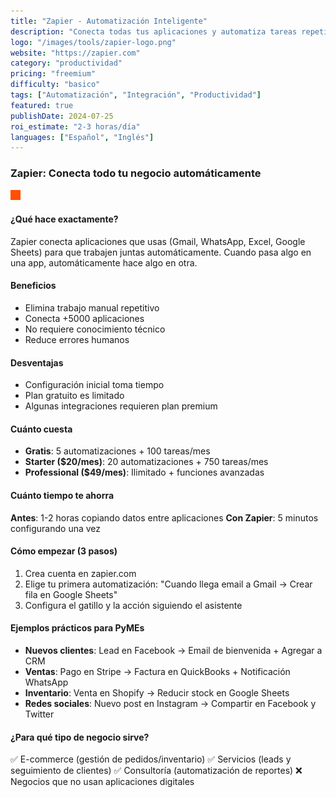 ```yaml
---
title: "Zapier - Automatización Inteligente"
description: "Conecta todas tus aplicaciones y automatiza tareas repetitivas"
logo: "/images/tools/zapier-logo.png"
website: "https://zapier.com"
category: "productividad"
pricing: "freemium"
difficulty: "basico"
tags: ["Automatización", "Integración", "Productividad"]
featured: true
publishDate: 2024-07-25
roi_estimate: "2-3 horas/día"
languages: ["Español", "Inglés"]
---
```


### Zapier: Conecta todo tu negocio automáticamente

![Zapier Interface](/images/tools/zapier-logo.png)

#### ¿Qué hace exactamente?
Zapier conecta aplicaciones que usas (Gmail, WhatsApp, Excel, Google Sheets) para que trabajen juntas automáticamente. Cuando pasa algo en una app, automáticamente hace algo en otra.

#### Beneficios
- Elimina trabajo manual repetitivo
- Conecta +5000 aplicaciones
- No requiere conocimiento técnico
- Reduce errores humanos

#### Desventajas
- Configuración inicial toma tiempo
- Plan gratuito es limitado
- Algunas integraciones requieren plan premium

#### Cuánto cuesta
- **Gratis**: 5 automatizaciones + 100 tareas/mes
- **Starter ($20/mes)**: 20 automatizaciones + 750 tareas/mes
- **Professional ($49/mes)**: Ilimitado + funciones avanzadas

#### Cuánto tiempo te ahorra
**Antes**: 1-2 horas copiando datos entre aplicaciones
**Con Zapier**: 5 minutos configurando una vez

#### Cómo empezar (3 pasos)
1. Crea cuenta en zapier.com
2. Elige tu primera automatización: "Cuando llega email a Gmail → Crear fila en Google Sheets"
3. Configura el gatillo y la acción siguiendo el asistente

#### Ejemplos prácticos para PyMEs
- **Nuevos clientes**: Lead en Facebook → Email de bienvenida + Agregar a CRM
- **Ventas**: Pago en Stripe → Factura en QuickBooks + Notificación WhatsApp
- **Inventario**: Venta en Shopify → Reducir stock en Google Sheets
- **Redes sociales**: Nuevo post en Instagram → Compartir en Facebook y Twitter

#### ¿Para qué tipo de negocio sirve?
✅ E-commerce (gestión de pedidos/inventario)
✅ Servicios (leads y seguimiento de clientes)
✅ Consultoría (automatización de reportes)
❌ Negocios que no usan aplicaciones digitales